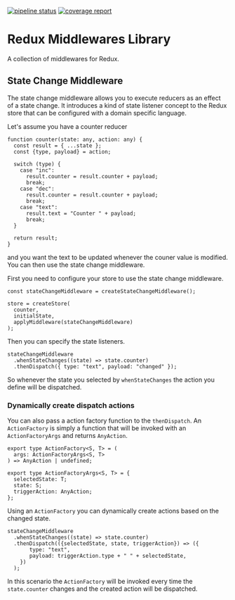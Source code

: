 [![pipeline status](https://gitlab.link-intersystems.com/open-source/js/redux/redux-middlewares/badges/master/pipeline.svg)](https://gitlab.link-intersystems.com/open-source/js/redux/redux-middlewares/-/commits/master) [![coverage report](https://gitlab.link-intersystems.com/open-source/js/redux/redux-middlewares/badges/master/coverage.svg)](https://gitlab.link-intersystems.com/open-source/js/redux/redux-middlewares/-/commits/master)

# Redux Middlewares Library

A collection of middlewares for Redux.

## State Change Middleware

The state change middleware allows you to execute reducers as an effect of a state change. It introduces a kind of state listener concept to the Redux store that can be configured with a domain specific language.

Let's assume you have a counter reducer

    function counter(state: any, action: any) {
      const result = { ...state };
      const {type, payload} = action;

      switch (type) {
        case "inc":
          result.counter = result.counter + payload;
          break;
        case "dec":
          result.counter = result.counter + payload;
          break;
        case "text":
          result.text = "Counter " + payload;
          break;
      }

      return result;
    }

and you want the text to be updated whenever the couner value is modified. You can then use the state change middleware.

First you need to configure your store to use the state change middleware.

    const stateChangeMiddleware = createStateChangeMiddleware();

    store = createStore(
      counter,
      initialState,
      applyMiddleware(stateChangeMiddleware)
    );

Then you can specify the state listeners.

    stateChangeMiddleware
      .whenStateChanges((state) => state.counter)
      .thenDispatch({ type: "text", payload: "changed" });

So whenever the state you selected by `whenStateChanges` the action you define will be dispatched.

### Dynamically create dispatch actions

You can also pass a action factory function to the `thenDispatch`. An `ActionFactory` is simply a function that will be invoked with an `ActionFactoryArgs` and returns `AnyAction`.

    export type ActionFactory<S, T> = (
      args: ActionFactoryArgs<S, T>
    ) => AnyAction | undefined;

    export type ActionFactoryArgs<S, T> = {
      selectedState: T;
      state: S;
      triggerAction: AnyAction;
    };

Using an `ActionFactory` you can dynamically create actions based on the changed state.

    stateChangeMiddleware
      .whenStateChanges((state) => state.counter)
      .thenDispatch(({selectedState, state, triggerAction}) => ({
           type: "text",
           payload: triggerAction.type + " " + selectedState,
        })
      );

In this scenario the `ActionFactory` will be invoked every time the `state.counter` changes and the created action will be dispatched.
